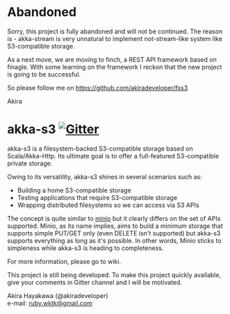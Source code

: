 # Abandoned

Sorry, this project is fully abandoned and will not be continued.
The reason is - akka-stream is very unnatural to implement not-stream-like system like S3-compatible storage.

As a next move, we are moving to finch, a REST API framework based on finagle.
With some learning on the framework I reckon that
the new project is going to be successful.

So please follow me on https://github.com/akiradeveloper/fss3

Akira

# akka-s3 [![Gitter](https://badges.gitter.im/Join%20Chat.svg)](https://gitter.im/akiradeveloper/akka-s3?utm_source=badge&utm_medium=badge&utm_campaign=pr-badge)

akka-s3 is a filesystem-backed S3-compatible storage based on Scala/Akka-Http.
Its ultimate goal is to offer a full-featured S3-compatible private storage.

Owing to its versatility, akka-s3 shines in several scenarios such as:  

* Building a home S3-compatible storage
* Testing applications that require S3-compatible storage
* Wrapping distributed filesystems so we can access via S3 APIs

The concept is quite similar to [minio](https://github.com/minio/minio)
but it clearly differs on the set of APIs supported.
Minio, as its name implies, aims to build a minimum storage that supports simple PUT/GET only
(even DELETE isn't supported) but akka-s3 supports everything as long as it's possible.
In other words, Minio sticks to simpleness while akka-s3 is heading to completeness.

For more information, please go to wiki.

This project is still being developed.
To make this project quickly available, give your comments
in Gitter channel and I will be motivated.

Akira Hayakawa (@akiradeveloper)  
e-mail: ruby.wktk@gmail.com
